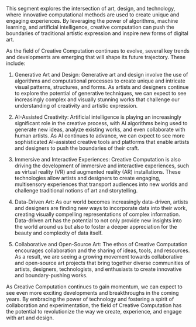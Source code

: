 This segment explores the intersection of art, design, and technology, where innovative computational methods are used to create unique and engaging experiences. By leveraging the power of algorithms, machine learning, and artificial intelligence, creative computation can push the boundaries of traditional artistic expression and inspire new forms of digital art.

As the field of Creative Computation continues to evolve, several key trends and developments are emerging that will shape its future trajectory. These include:

1.  Generative Art and Design: Generative art and design involve the use of algorithms and computational processes to create unique and intricate visual patterns, structures, and forms. As artists and designers continue to explore the potential of generative techniques, we can expect to see increasingly complex and visually stunning works that challenge our understanding of creativity and artistic expression.
    
2.  AI-Assisted Creativity: Artificial intelligence is playing an increasingly significant role in the creative process, with AI algorithms being used to generate new ideas, analyze existing works, and even collaborate with human artists. As AI continues to advance, we can expect to see more sophisticated AI-assisted creative tools and platforms that enable artists and designers to push the boundaries of their craft.
    
3.  Immersive and Interactive Experiences: Creative Computation is also driving the development of immersive and interactive experiences, such as virtual reality (VR) and augmented reality (AR) installations. These technologies allow artists and designers to create engaging, multisensory experiences that transport audiences into new worlds and challenge traditional notions of art and storytelling.
    
4.  Data-Driven Art: As our world becomes increasingly data-driven, artists and designers are finding new ways to incorporate data into their work, creating visually compelling representations of complex information. Data-driven art has the potential to not only provide new insights into the world around us but also to foster a deeper appreciation for the beauty and complexity of data itself.
    
5.  Collaborative and Open-Source Art: The ethos of Creative Computation encourages collaboration and the sharing of ideas, tools, and resources. As a result, we are seeing a growing movement towards collaborative and open-source art projects that bring together diverse communities of artists, designers, technologists, and enthusiasts to create innovative and boundary-pushing works.
    

As Creative Computation continues to gain momentum, we can expect to see even more exciting developments and breakthroughs in the coming years. By embracing the power of technology and fostering a spirit of collaboration and experimentation, the field of Creative Computation has the potential to revolutionize the way we create, experience, and engage with art and design.